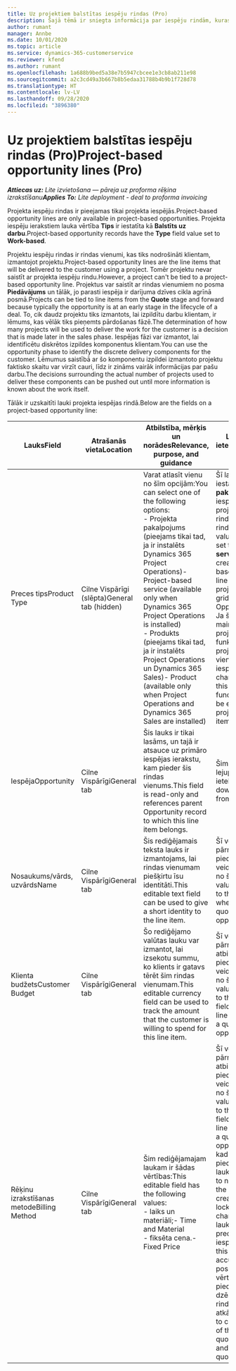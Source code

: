 ```yaml
---
title: Uz projektiem balstītas iespēju rindas (Pro)
description: Šajā tēmā ir sniegta informācija par iespēju rindām, kuras ir balstītas uz projektu. (Pro)
author: rumant
manager: Annbe
ms.date: 10/01/2020
ms.topic: article
ms.service: dynamics-365-customerservice
ms.reviewer: kfend
ms.author: rumant
ms.openlocfilehash: 1a688b9bed5a38e7b5947cbcee1e3cb8ab211e98
ms.sourcegitcommit: a2c3cd49a3b667b8b5edaa31788b4b9b1f728d78
ms.translationtype: HT
ms.contentlocale: lv-LV
ms.lasthandoff: 09/28/2020
ms.locfileid: "3896380"
---
```

# <a name="project-based-opportunity-lines-pro"></a><span data-ttu-id="cd840-104">Uz projektiem balstītas iespēju rindas (Pro)</span><span class="sxs-lookup"><span data-stu-id="cd840-104">Project-based opportunity lines (Pro)</span></span>

<span data-ttu-id="cd840-105">_**Attiecas uz:** Lite izvietošana — pāreja uz proforma rēķina izrakstīšanu_</span><span class="sxs-lookup"><span data-stu-id="cd840-105">_**Applies To:** Lite deployment - deal to proforma invoicing_</span></span>

<span data-ttu-id="cd840-106">Projekta iespēju rindas ir pieejamas tikai projekta iespējās.</span><span class="sxs-lookup"><span data-stu-id="cd840-106">Project-based opportunity lines are only available in project-based opportunities.</span></span> <span data-ttu-id="cd840-107">Projekta iespēju ierakstiem lauka vērtība **Tips** ir iestatīta kā **Balstīts uz darbu**.</span><span class="sxs-lookup"><span data-stu-id="cd840-107">Project-based opportunity records have the **Type** field value set to **Work-based**.</span></span>

<span data-ttu-id="cd840-108">Projektu iespēju rindas ir rindas vienumi, kas tiks nodrošināti klientam, izmantojot projektu.</span><span class="sxs-lookup"><span data-stu-id="cd840-108">Project-based opportunity lines are the line items that will be delivered to the customer using a project.</span></span> <span data-ttu-id="cd840-109">Tomēr projektu nevar saistīt ar projekta iespēju rindu.</span><span class="sxs-lookup"><span data-stu-id="cd840-109">However, a project can't be tied to a project-based opportunity line.</span></span> <span data-ttu-id="cd840-110">Projektus var saistīt ar rindas vienumiem no posma **Piedāvājums** un tālāk, jo parasti iespēja ir darījuma dzīves cikla agrīnā posmā.</span><span class="sxs-lookup"><span data-stu-id="cd840-110">Projects can be tied to line items from the **Quote** stage and forward because typically the opportunity is at an early stage in the lifecycle of a deal.</span></span> <span data-ttu-id="cd840-111">To, cik daudz projektu tiks izmantots, lai izpildītu darbu klientam, ir lēmums, kas vēlāk tiks pieņemts pārdošanas fāzē.</span><span class="sxs-lookup"><span data-stu-id="cd840-111">The determination of how many projects will be used to deliver the work for the customer is a decision that is made later in the sales phase.</span></span> <span data-ttu-id="cd840-112">Iespējas fāzi var izmantot, lai identificētu diskrētos izpildes komponentus klientam.</span><span class="sxs-lookup"><span data-stu-id="cd840-112">You can use the opportunity phase to identify the discrete delivery components for the customer.</span></span> <span data-ttu-id="cd840-113">Lēmumus saistībā ar šo komponentu izpildei izmantoto projektu faktisko skaitu var virzīt cauri, līdz ir zināms vairāk informācijas par pašu darbu.</span><span class="sxs-lookup"><span data-stu-id="cd840-113">The decisions surrounding the actual number of projects used to deliver these components can be pushed out until more information is known about the work itself.</span></span>

<span data-ttu-id="cd840-114">Tālāk ir uzskaitīti lauki projekta iespējas rindā.</span><span class="sxs-lookup"><span data-stu-id="cd840-114">Below are the fields on a project-based opportunity line:</span></span>

| <span data-ttu-id="cd840-115">**Lauks**</span><span class="sxs-lookup"><span data-stu-id="cd840-115">**Field**</span></span> | <span data-ttu-id="cd840-116">**Atrašanās vieta**</span><span class="sxs-lookup"><span data-stu-id="cd840-116">**Location**</span></span> | <span data-ttu-id="cd840-117">**Atbilstība, mērķis un norādes**</span><span class="sxs-lookup"><span data-stu-id="cd840-117">**Relevance, purpose, and guidance**</span></span> | <span data-ttu-id="cd840-118">**Lejupstraumes ietekme**</span><span class="sxs-lookup"><span data-stu-id="cd840-118">**Downstream impact**</span></span> |
| --- | --- | --- | --- |
| <span data-ttu-id="cd840-119">Preces tips</span><span class="sxs-lookup"><span data-stu-id="cd840-119">Product Type</span></span> | <span data-ttu-id="cd840-120">Cilne Vispārīgi (slēpta)</span><span class="sxs-lookup"><span data-stu-id="cd840-120">General tab (hidden)</span></span> | <span data-ttu-id="cd840-121">Varat atlasīt vienu no šīm opcijām:</span><span class="sxs-lookup"><span data-stu-id="cd840-121">You can select one of the following options:</span></span></br><span data-ttu-id="cd840-122">- Projekta pakalpojums (pieejams tikai tad, ja ir instalēts Dynamics 365 Project Operations)</span><span class="sxs-lookup"><span data-stu-id="cd840-122">- Project-based service (available only when Dynamics 365 Project Operations is installed)</span></span></br><span data-ttu-id="cd840-123">- Produkts (pieejams tikai tad, ja ir instalēts Project Operations un Dynamics 365 Sales)</span><span class="sxs-lookup"><span data-stu-id="cd840-123">- Product (available only when Project Operations and Dynamics 365 Sales are installed)</span></span> | <span data-ttu-id="cd840-124">Šī lauka vērtība tiek iestatīta uz **Projekta pakalpojums**, kad iespējai tiek izveidota projekta iespēju rinda no projekta rindu režģa.</span><span class="sxs-lookup"><span data-stu-id="cd840-124">The value of this field is set to **Project-based service** when you create a project-based opportunity line from the project-based lines grid on the Opportunity.</span></span> <br> <span data-ttu-id="cd840-125">Ja šī vērtība tiek mainīta vai ignorēta, projekta funkcionalitāte projekta rindas vienumiem netiks iespējota.</span><span class="sxs-lookup"><span data-stu-id="cd840-125">If you change or override this value, the project functionality won't be enabled on your project-based line items.</span></span> |
| <span data-ttu-id="cd840-126">Iespēja</span><span class="sxs-lookup"><span data-stu-id="cd840-126">Opportunity</span></span> | <span data-ttu-id="cd840-127">Cilne Vispārīgi</span><span class="sxs-lookup"><span data-stu-id="cd840-127">General tab</span></span> | <span data-ttu-id="cd840-128">Šis lauks ir tikai lasāms, un tajā ir atsauce uz primāro iespējas ierakstu, kam pieder šis rindas vienums.</span><span class="sxs-lookup"><span data-stu-id="cd840-128">This field is read-only and references parent Opportunity record to which this line item belongs.</span></span> | <span data-ttu-id="cd840-129">Šim laukam nav lejupstraumes ietekmes.</span><span class="sxs-lookup"><span data-stu-id="cd840-129">There is no downstream impact from this field.</span></span> |
| <span data-ttu-id="cd840-130">Nosaukums/vārds, uzvārds</span><span class="sxs-lookup"><span data-stu-id="cd840-130">Name</span></span> | <span data-ttu-id="cd840-131">Cilne Vispārīgi</span><span class="sxs-lookup"><span data-stu-id="cd840-131">General tab</span></span> | <span data-ttu-id="cd840-132">Šis rediģējamais teksta lauks ir izmantojams, lai rindas vienumam piešķirtu īsu identitāti.</span><span class="sxs-lookup"><span data-stu-id="cd840-132">This editable text field can be used to give a short identity to the line item.</span></span> | <span data-ttu-id="cd840-133">Šī vērtība tiek pārnesta uz piedāvājuma rindu, veidojot piedāvājumu no šīs iespējas.</span><span class="sxs-lookup"><span data-stu-id="cd840-133">This value is carried over to the quote line when you create a quote from this opportunity.</span></span> |
| <span data-ttu-id="cd840-134">Klienta budžets</span><span class="sxs-lookup"><span data-stu-id="cd840-134">Customer Budget</span></span> | <span data-ttu-id="cd840-135">Cilne Vispārīgi</span><span class="sxs-lookup"><span data-stu-id="cd840-135">General tab</span></span> | <span data-ttu-id="cd840-136">Šo rediģējamo valūtas lauku var izmantot, lai izsekotu summu, ko klients ir gatavs tērēt šim rindas vienumam.</span><span class="sxs-lookup"><span data-stu-id="cd840-136">This editable currency field can be used to track the amount that the customer is willing to spend for this line item.</span></span> | <span data-ttu-id="cd840-137">Šī vērtība tiek pārnesta uz atbilstošo lauku piedāvājuma rindā, veidojot piedāvājumu no šīs iespējas.</span><span class="sxs-lookup"><span data-stu-id="cd840-137">This value is carried over to the corresponding field on the quote line when you create a quote from this opportunity.</span></span> |
| <span data-ttu-id="cd840-138">Rēķinu izrakstīšanas metode</span><span class="sxs-lookup"><span data-stu-id="cd840-138">Billing Method</span></span> | <span data-ttu-id="cd840-139">Cilne Vispārīgi</span><span class="sxs-lookup"><span data-stu-id="cd840-139">General tab</span></span> | <span data-ttu-id="cd840-140">Šim rediģējamajam laukam ir šādas vērtības:</span><span class="sxs-lookup"><span data-stu-id="cd840-140">This editable field has the following values:</span></span></br><span data-ttu-id="cd840-141">- laiks un materiāli;</span><span class="sxs-lookup"><span data-stu-id="cd840-141">- Time and Material</span></span></br><span data-ttu-id="cd840-142">- fiksēta cena.</span><span class="sxs-lookup"><span data-stu-id="cd840-142">- Fixed Price</span></span> | <span data-ttu-id="cd840-143">Šī vērtība tiek pārnesta uz atbilstošo lauku piedāvājuma rindā, veidojot piedāvājumu no šīs iespējas.</span><span class="sxs-lookup"><span data-stu-id="cd840-143">This value is carried over to the corresponding field on the quote line when you create a quote from this opportunity.</span></span> <span data-ttu-id="cd840-144">Pēc tam, kad ir izveidota piedāvājuma rinda, lauks tiek bloķēts, un to nevar mainīt.</span><span class="sxs-lookup"><span data-stu-id="cd840-144">After the quote line is created, the field is locked and can't be changed.</span></span> <span data-ttu-id="cd840-145">Piešķiriet šī lauka vērtību, cik precīzi vien iespējams.</span><span class="sxs-lookup"><span data-stu-id="cd840-145">Assign this field value as accurately as possible.</span></span> <span data-ttu-id="cd840-146">Ja šī lauka vērtība ir jāmaina piedāvājuma rindā, dzēsiet piedāvājuma rindu un izveidojiet to atkārtoti.</span><span class="sxs-lookup"><span data-stu-id="cd840-146">If you need to change the value of this field on the quote line, delete and re-create the quote line.</span></span> |
